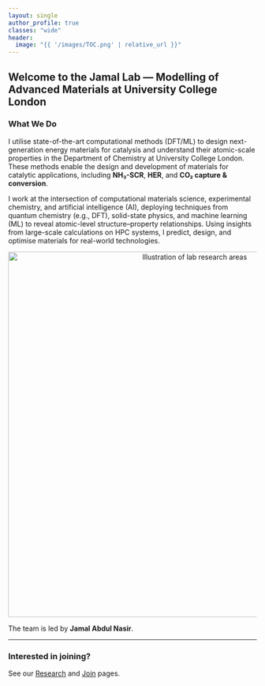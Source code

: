 ```yaml
---
layout: single
author_profile: true
classes: "wide"
header:
  image: "{{ '/images/TOC.png' | relative_url }}"
---
```


## Welcome to the Jamal Lab — Modelling of Advanced Materials at University College London

### What We Do

I utilise state-of-the-art computational methods (DFT/ML) to design next-generation energy materials for catalysis and understand their atomic-scale properties in the Department of Chemistry at University College London. These methods enable the design and development of materials for catalytic applications, including **NH₃-SCR**, **HER**, and **CO₂ capture & conversion**.

I work at the intersection of computational materials science, experimental chemistry, and artificial intelligence (AI), deploying techniques from quantum chemistry (e.g., DFT), solid-state physics, and machine learning (ML) to reveal atomic-level structure–property relationships. Using insights from large-scale calculations on HPC systems, I predict, design, and optimise materials for real-world technologies.

<p align="center">
  <img src="{{ '/images/hero-graphic.png' | relative_url }}" alt="Illustration of lab research areas" width="740">
</p>

The team is led by **Jamal Abdul Nasir**.

---

### Interested in joining?
See our [Research](/research/) and [Join](/join/) pages.


